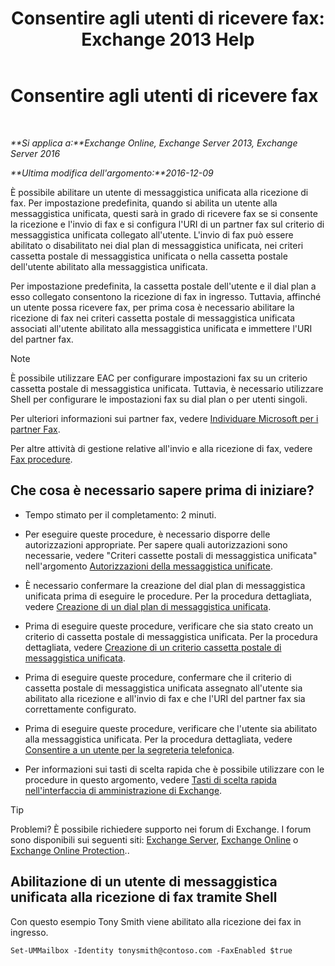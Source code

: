 ﻿---
title: 'Consentire agli utenti di ricevere fax: Exchange 2013 Help'
TOCTitle: Consentire agli utenti di ricevere fax
ms:assetid: a0505001-aac0-41ef-824f-76e5e56d7675
ms:mtpsurl: https://technet.microsoft.com/it-it/library/Bb201712(v=EXCHG.150)
ms:contentKeyID: 52057308
ms.date: 05/22/2018
mtps_version: v=EXCHG.150
ms.translationtype: MT
---

# Consentire agli utenti di ricevere fax

 

_**Si applica a:**Exchange Online, Exchange Server 2013, Exchange Server 2016_

_**Ultima modifica dell'argomento:**2016-12-09_

È possibile abilitare un utente di messaggistica unificata alla ricezione di fax. Per impostazione predefinita, quando si abilita un utente alla messaggistica unificata, questi sarà in grado di ricevere fax se si consente la ricezione e l'invio di fax e si configura l'URI di un partner fax sul criterio di messaggistica unificata collegato all'utente. L'invio di fax può essere abilitato o disabilitato nei dial plan di messaggistica unificata, nei criteri cassetta postale di messaggistica unificata o nella cassetta postale dell'utente abilitato alla messaggistica unificata.

Per impostazione predefinita, la cassetta postale dell'utente e il dial plan a esso collegato consentono la ricezione di fax in ingresso. Tuttavia, affinché un utente possa ricevere fax, per prima cosa è necessario abilitare la ricezione di fax nei criteri cassetta postale di messaggistica unificata associati all'utente abilitato alla messaggistica unificata e immettere l'URI del partner fax.


> [!NOTE]
> È possibile utilizzare EAC per configurare impostazioni fax su un criterio cassetta postale di messaggistica unificata. Tuttavia, è necessario utilizzare Shell per configurare le impostazioni fax su dial plan o per utenti singoli.



Per ulteriori informazioni sui partner fax, vedere [Individuare Microsoft per i partner Fax](https://go.microsoft.com/fwlink/?linkid=190238).

Per altre attività di gestione relative all'invio e alla ricezione di fax, vedere [Fax procedure](faxing-procedures-exchange-2013-help.md).

## Che cosa è necessario sapere prima di iniziare?

  - Tempo stimato per il completamento: 2 minuti.

  - Per eseguire queste procedure, è necessario disporre delle autorizzazioni appropriate. Per sapere quali autorizzazioni sono necessarie, vedere "Criteri cassette postali di messaggistica unificata" nell'argomento [Autorizzazioni della messaggistica unificate](unified-messaging-permissions-exchange-2013-help.md).

  - È necessario confermare la creazione del dial plan di messaggistica unificata prima di eseguire le procedure. Per la procedura dettagliata, vedere [Creazione di un dial plan di messaggistica unificata](create-a-um-dial-plan-exchange-2013-help.md).

  - Prima di eseguire queste procedure, verificare che sia stato creato un criterio di cassetta postale di messaggistica unificata. Per la procedura dettagliata, vedere [Creazione di un criterio cassetta postale di messaggistica unificata](create-a-um-mailbox-policy-exchange-2013-help.md).

  - Prima di eseguire queste procedure, confermare che il criterio di cassetta postale di messaggistica unificata assegnato all'utente sia abilitato alla ricezione e all'invio di fax e che l'URI del partner fax sia correttamente configurato.

  - Prima di eseguire queste procedure, verificare che l'utente sia abilitato alla messaggistica unificata. Per la procedura dettagliata, vedere [Consentire a un utente per la segreteria telefonica](enable-a-user-for-voice-mail-exchange-2013-help.md).

  - Per informazioni sui tasti di scelta rapida che è possibile utilizzare con le procedure in questo argomento, vedere [Tasti di scelta rapida nell'interfaccia di amministrazione di Exchange](keyboard-shortcuts-in-the-exchange-admin-center-exchange-online-protection-help.md).


> [!TIP]
> Problemi? È possibile richiedere supporto nei forum di Exchange. I forum sono disponibili sui seguenti siti: <A href="https://go.microsoft.com/fwlink/p/?linkid=60612">Exchange Server</A>, <A href="https://go.microsoft.com/fwlink/p/?linkid=267542">Exchange Online</A> o <A href="https://go.microsoft.com/fwlink/p/?linkid=285351">Exchange Online Protection</A>..



## Abilitazione di un utente di messaggistica unificata alla ricezione di fax tramite Shell

Con questo esempio Tony Smith viene abilitato alla ricezione dei fax in ingresso.

    Set-UMMailbox -Identity tonysmith@contoso.com -FaxEnabled $true

